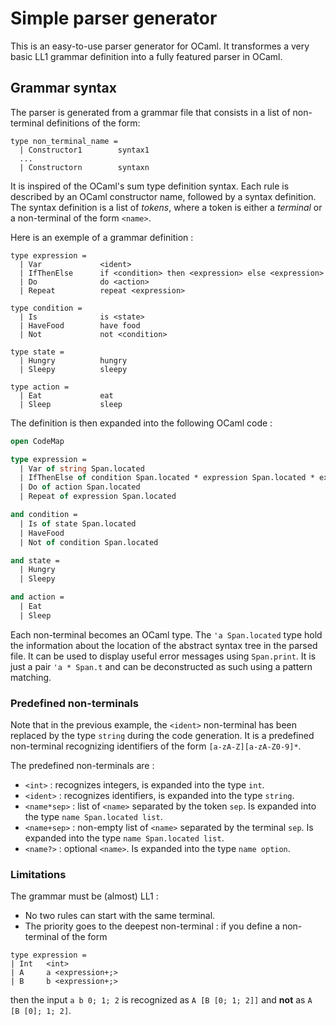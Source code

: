# Simple parser generator

This is an easy-to-use parser generator for OCaml.
It transformes a very basic LL1 grammar definition into a fully featured parser
in OCaml.

## Grammar syntax

The parser is generated from a grammar file that consists in a list of
non-terminal definitions of the form:

```
type non_terminal_name =
  | Constructor1        syntax1
  ...
  | Constructorn        syntaxn
```

It is inspired of the OCaml's sum type definition syntax.
Each rule is described by an OCaml constructor name,
followed by a syntax definition.
The syntax definition is a list of *tokens*, where a token is either
a *terminal* or a non-terminal of the form `<name>`.

Here is an exemple of a grammar definition :

```
type expression =
  | Var             <ident>
  | IfThenElse      if <condition> then <expression> else <expression>
  | Do              do <action>
  | Repeat          repeat <expression>

type condition =
  | Is              is <state>
  | HaveFood        have food
  | Not             not <condition>

type state =
  | Hungry          hungry
  | Sleepy          sleepy

type action =
  | Eat             eat
  | Sleep           sleep
```

The definition is then expanded into the following OCaml code :

```ocaml
open CodeMap

type expression =
  | Var of string Span.located
  | IfThenElse of condition Span.located * expression Span.located * expression Span.located
  | Do of action Span.located
  | Repeat of expression Span.located

and condition =
  | Is of state Span.located
  | HaveFood
  | Not of condition Span.located

and state =
  | Hungry
  | Sleepy

and action =
  | Eat
  | Sleep
```

Each non-terminal becomes an OCaml type.
The `'a Span.located` type hold the information about the location of the
abstract syntax tree in the parsed file.
It can be used to display useful error messages using `Span.print`.
It is just a pair `'a * Span.t` and can be deconstructed as such using a
pattern matching.

### Predefined non-terminals

Note that in the previous example,
the `<ident>` non-terminal has been replaced by the type `string` during the
code generation. It is a predefined non-terminal recognizing identifiers
of the form `[a-zA-Z][a-zA-Z0-9]*`.

The predefined non-terminals are :

  - `<int>` : recognizes integers, is expanded into the type `int`.
  - `<ident>` : recognizes identifiers, is expanded into the type `string`.
  - `<name*sep>` : list of `<name>` separated by the token `sep`.
  Is expanded into the type `name Span.located list`.
  - `<name+sep>` : non-empty list of `<name>` separated by the terminal `sep`.
  Is expanded into the type `name Span.located list`.
  - `<name?>` : optional `<name>`. Is expanded into the type `name option`.

### Limitations

The grammar must be (almost) LL1 :

  - No two rules can start with the same terminal.
  - The priority goes to the deepest non-terminal :
  if you define a non-terminal of the form
  ```
  type expression =
  | Int   <int>
  | A     a <expression+;>
  | B     b <expression+;>
  ```
  then the input `a b 0; 1; 2` is recognized as `A [B [0; 1; 2]]` and **not** as
  `A [B [0]; 1; 2]`.

